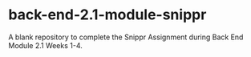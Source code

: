 # back-end-2.1-module-snippr
A blank repository to complete the Snippr Assignment during Back End Module 2.1 Weeks 1-4.
